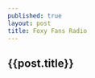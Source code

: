 ```yaml
---
published: true
layout: post
title: Foxy Fans Radio
---
```



## {{post.title}}

         
          
<script type="text/javascript" src="http://hosted.musesradioplayer.com/mrp.js"></script>
<script type="text/javascript">
MRP.insert({
'url':'http://69.4.225.77:8600/;',
'codec':'mp3',
'volume':65,
'autoplay':true,
'buffering':5,
'title':'Foxy Fans Radio',
'welcome':'WELCOME TO...',
'bgcolor':'#FFFFFF',
'skin':'mcclean',
'width':180,
'height':60
});
</script>

 	



